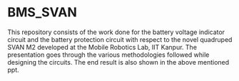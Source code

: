 # BMS_SVAN
This repository consists of the work done for the battery voltage indicator circuit and the battery protection circuit with respect to the novel quadruped SVAN M2 developed at the Mobile Robotics Lab, IIT Kanpur. The presentation goes through the various methodologies followed while designing the circuits. The end result is also shown in the above mentioned ppt.
